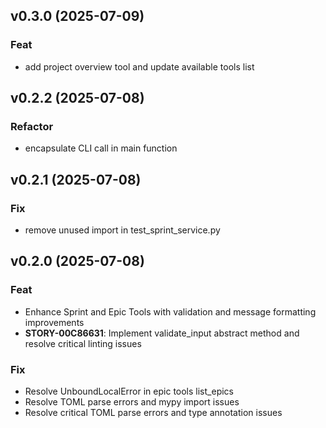 ## v0.3.0 (2025-07-09)

### Feat

- add project overview tool and update available tools list

## v0.2.2 (2025-07-08)

### Refactor

- encapsulate CLI call in main function

## v0.2.1 (2025-07-08)

### Fix

- remove unused import in test_sprint_service.py

## v0.2.0 (2025-07-08)

### Feat

- Enhance Sprint and Epic Tools with validation and message formatting improvements
- **STORY-00C86631**: Implement validate_input abstract method and resolve critical linting issues

### Fix

- Resolve UnboundLocalError in epic tools list_epics
- Resolve TOML parse errors and mypy import issues
- Resolve critical TOML parse errors and type annotation issues
